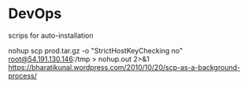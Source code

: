 # DevOps
scrips for auto-installation

nohup scp prod.tar.gz -o "StrictHostKeyChecking no" root@54.191.130.146:/tmp > nohup.out 2>&1
https://bharatikunal.wordpress.com/2010/10/20/scp-as-a-background-process/
